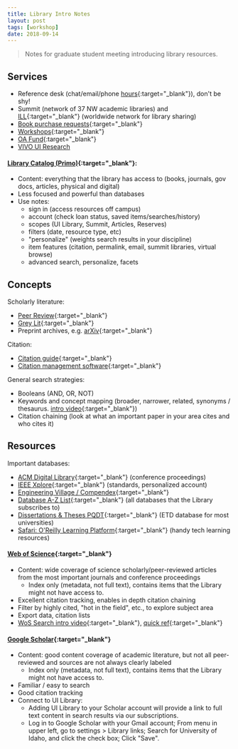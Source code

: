 ```yaml
---
title: Library Intro Notes
layout: post
tags: [workshop]
date: 2018-09-14
---
```


> Notes for graduate student meeting introducing library resources.

## Services

- Reference desk (chat/email/phone [hours](https://www.lib.uidaho.edu/about/hours.html#reference){:target="_blank"}), don't be shy!
- Summit (network of 37 NW academic libraries) and [ILL](https://www.lib.uidaho.edu/services/ill/){:target="_blank"} (worldwide network for  library sharing)
- [Book purchase requests](https://www.lib.uidaho.edu/find/request.html){:target="_blank"}
- [Workshops](https://www.lib.uidaho.edu/services/workshops/){:target="_blank"}
- [OA Fund](https://www.lib.uidaho.edu/services/oapf/){:target="_blank"}
- [VIVO UI Research](http://vivo.nkn.uidaho.edu/individual/n33091)

#### [Library Catalog (Primo)](https://alliance-primo.hosted.exlibrisgroup.com/primo-explore/search?tab=everything&search_scope=everything&vid=UID){:target="_blank"}:

- Content: everything that the library has access to (books, journals, gov docs, articles, physical and digital)
- Less focused and powerful than databases
- Use notes:
    - sign in (access resources off campus)
    - account (check loan status, saved items/searches/history)
    - scopes (UI Library, Summit, Articles, Reserves)
    - filters (date, resource type, etc)
    - "personalize" (weights search results in your discipline)
    - item features (citation, permalink, email, summit libraries, virtual browse)
    - advanced search, personalize, facets

## Concepts 

Scholarly literature: 

- [Peer Review](https://www.lib.ncsu.edu/tutorials/peerreview/){:target="_blank"}
- [Grey Lit](http://guides.library.cornell.edu/graylit){:target="_blank"}
- Preprint archives, e.g. [arXiv](https://arxiv.org/){:target="_blank"}

Citation: 

- [Citation guide](http://libguides.uidaho.edu/citing){:target="_blank"}
- [Citation management software](http://libguides.uidaho.edu/citation-management){:target="_blank"}

General search strategies:

- Booleans (AND, OR, NOT)
- Keywords and concept mapping (broader, narrower, related, synonyms / thesaurus. [intro video](https://youtu.be/v_8rNiW4A9A){:target="_blank"}) 
- Citation chaining (look at what an important paper in your area cites and who cites it)

## Resources 

Important databases: 

- [ACM Digital Library](http://ida.lib.uidaho.edu:2048/login?url=http://dl.acm.org/dl.cfm){:target="_blank"} (conference proceedings)
- [IEEE Xplore](http://ida.lib.uidaho.edu:2048/login?url=http://ieeexplore.ieee.org/){:target="_blank"} (standards, personalized account)
- [Engineering Village / Compendex](http://ida.lib.uidaho.edu:2048/login?url=https://www.engineeringvillage.com/){:target="_blank"}
- [Database A-Z List](https://libguides.uidaho.edu/az.php?s=131586){:target="_blank"} (all databases that the Library subscribes to)
- [Dissertations & Theses PQDT](http://ida.lib.uidaho.edu:2048/login?url=https://search.proquest.com/pqdtft/advanced?accountid=14551){:target="_blank"} (ETD database for most universities)
- [Safari: O'Reilly Learning Platform](http://ida.lib.uidaho.edu:2048/login?url=https://www.safaribooksonline.com/library/view/temporary-access/){:target="_blank"} (handy tech learning resources)

#### [Web of Science](http://ida.lib.uidaho.edu:2048/login?url=http://webofknowledge.com/UA){:target="_blank"}
 
- Content: wide coverage of science scholarly/peer-reviewed articles from the most important journals and conference proceedings
    - Index only (metadata, not full text), contains items that the Library might not have access to.
- Excellent citation tracking, enables in depth citation chaining
- Filter by highly cited, "hot in the field", etc., to explore subject area
- Export data, citation lists
- [WoS Search intro video](https://youtu.be/xwhy0JBHlMw){:target="_blank"}, [quick ref](http://clarivate.libguides.com/ld.php?content_id=35888196){:target="_blank"}

#### [Google Scholar](https://scholar.google.com){:target="_blank"}

- Content: good content coverage of academic literature, but not all peer-reviewed and sources are not always clearly labeled
    - Index only (metadata, not full text), contains items that the Library might not have access to.
- Familiar / easy to search
- Good citation tracking
- Connect to UI Library:
    - Adding UI Library to your Scholar account will provide a link to full text content in search results via our subscriptions.
    - Log in to Google Scholar with your Gmail account; From menu in upper left, go to settings > Library links; Search for University of Idaho, and click the check box; Click "Save".
